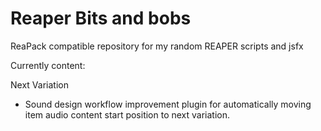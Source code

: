 # Reaper Bits and bobs

ReaPack compatible repository for my random REAPER scripts and jsfx

Currently content:

Next Variation
- Sound design workflow improvement plugin for automatically moving item audio content start position to next variation.

